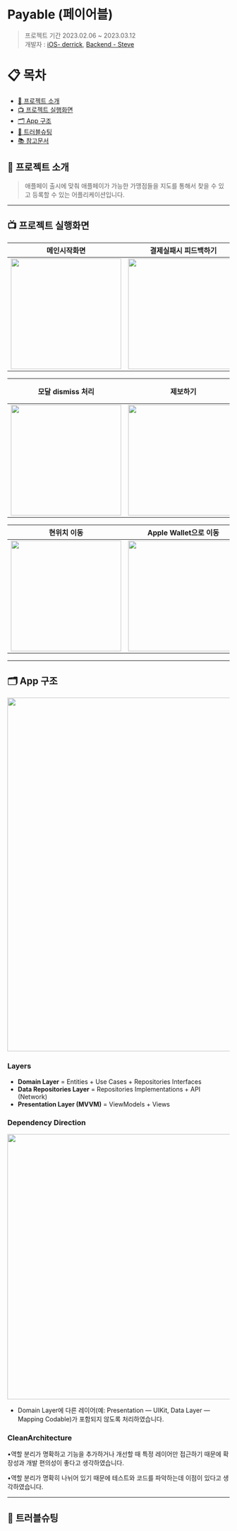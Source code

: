 # Payable (페이어블)
> 프로젝트 기간 2023.02.06 ~ 2023.03.12    
개발자 : [iOS- derrick](https://github.com/derrickkim0109), [Backend - Steve](https://github.com/stevejkang)

# 📋 목차
- [🔎 프로젝트 소개](#-프로젝트-소개)
- [📺 프로젝트 실행화면](#-프로젝트-실행화면)
- [🗂 App 구조](#-app-구조)
- [🚀 트러블슈팅](#-트러블슈팅)
- [📚 참고문서](#-참고문서)

## 🔎 프로젝트 소개
> 애플페이 출시에 맞춰 애플페이가 가능한 가맹점들을 지도를 통해서 찾을 수 있고 등록할 수 있는 어플리케이션입니다.

---

## 📺 프로젝트 실행화면

|메인시작화면|결제실패시 피드백하기|검색 및 취소 처리|
|--|--|--|
|<img src="https://i.imgur.com/NjunenR.gif" width="250">|<img src="https://i.imgur.com/4viNHyJ.gif" width="250">|<img src="https://i.imgur.com/WbUiyHP.gif" width="250">|


|모달 dismiss 처리| 제보하기 | 현 위치 다시 검색 및 여러 마커 중복처리|
|--|--|--|
|<img src="https://i.imgur.com/ahvPnRw.gif" width="250">|<img src="https://i.imgur.com/Ipe4tId.gif" width="250">|<img src="https://i.imgur.com/mUEmKJH.gif" width="250">|


|현위치 이동| Apple Wallet으로 이동 | Webview
|--|--|--|
|<img src="https://i.imgur.com/zAidOJx.gif" width="250">|<img src="https://i.imgur.com/QZHkdSF.gif" width="250">|<img src="https://i.imgur.com/Glqvf80.gif" width="250">|

---

## 🗂 App 구조

<img src="https://i.imgur.com/hzvXXDL.png" width="800">


### Layers

- **Domain Layer** = Entities + Use Cases + Repositories Interfaces
- **Data Repositories Layer** = Repositories Implementations + API (Network)
- **Presentation Layer (MVVM)** = ViewModels + Views

### Dependency Direction

<img src="https://i.imgur.com/O7ISX8z.png" width="600">

- Domain Layer에 다른 레이어(예: Presentation — UIKit, Data Layer — Mapping Codable)가 포함되지 않도록 처리하였습니다. 

### CleanArchitecture

•역할 분리가 명확하고 기능을 추가하거나 개선할 때 특정 레이어만 접근하기 때문에 확장성과 개발 편의성이 좋다고 생각하였습니다.

•역할 분리가 명확히 나뉘어 있기 때문에 테스트와 코드를 파악하는데 이점이 있다고 생각하였습니다.

---

## 🚀 트러블슈팅

